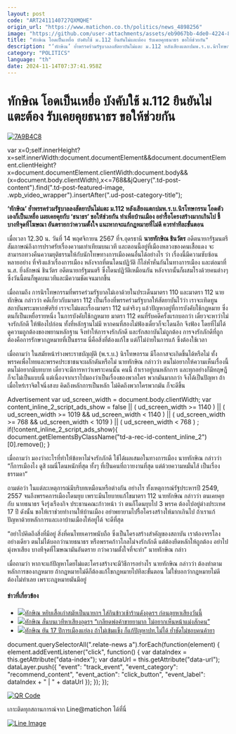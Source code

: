 ```yaml
---
layout: post
code: "ART2411140727QXMQHE"
origin_url: "https://www.matichon.co.th/politics/news_4898256"
image: "https://github.com/user-attachments/assets/eb9067bb-4de0-4224-86b7-d976730c8ada"
title: "ทักษิณ โอดเป็นเหยื่อ บังคับใช้ ม.112 ยืนยันไม่แตะต้อง รับเคยคุยธนาธร ขอให้ช่วยกัน"
description: "‘ทักษิณ’ ย้ำพรรคร่วมรัฐบาลลงสัตยาบันไม่แตะ ม.112 หลังเสียงแตกปมพ.ร.บ.นิรโทษกรรม โอดตัวเองก็เป็นเหยื่อ เผยเคยคุยกับ ‘ธนาธร’ ขอให้ช่วยกัน ทำเพื่อบ้านเมือง"
category: "POLITICS"
language: "th"
date: 2024-11-14T07:37:41.958Z
---
```


# ทักษิณ โอดเป็นเหยื่อ บังคับใช้ ม.112 ยืนยันไม่แตะต้อง รับเคยคุยธนาธร ขอให้ช่วยกัน

[![](https://www.matichon.co.th/wp-content/uploads/2024/11/7A9B4C8.jpg "7A9B4C8")](https://www.matichon.co.th/wp-content/uploads/2024/11/7A9B4C8.jpg)

var x=0;self.innerHeight?x=self.innerWidth:document.documentElement&&document.documentElement.clientHeight?x=document.documentElement.clientWidth:document.body&&(x=document.body.clientWidth),x<=768&&jQuery(".td-post-content").find(".td-post-featured-image, .wpb\_video\_wrapper").insertAfter(".ud-post-category-title");

**‘ทักษิณ’ ย้ำพรรคร่วมรัฐบาลลงสัตยาบันไม่แตะ ม.112 หลังเสียงแตกปมพ.ร.บ.นิรโทษกรรม โอดตัวเองก็เป็นเหยื่อ เผยเคยคุยกับ ‘ธนาธร’ ขอให้ช่วยกัน ทำเพื่อบ้านเมือง อย่ารื้อโครงสร้างมากเกินไป ชี้บางทีจุดที่โฆษณา อันตรายกว่าความตั้งใจ แนะหากจะแก้กฏหมายที่ไม่ดี ควรทำทีละขั้นตอน**

เมื่อเวลา 12.30 น. วันที่ 14 พฤศจิกายน 2567 ที่จ.อุดรธานี **นายทักษิณ ชินวัตร** อดีตนายกรัฐมนตรี สัมภาษณ์ถึงการปราศรัยเรื่องความเท่าเทียมบนเวที และตอนนี้อยู่ที่เมืองหลวงของคนเสื้อแดง จะสามารถทวงคืนความยุติธรรมให้กับนักโทษทางการเมืองคนอื่นได้อย่างไร ว่า เรื่องนี้มีความซับซ้อนหลายอย่าง ที่จริงแล้วเรื่องการเมือง หลังจากที่ตนโดนปฏิวัติ ก็ไล่ห้ำหั่นกันในทางการเมือง และต่อมาที่ น.ส. ยิ่งลักษณ์ ชินวัตร อดีตนายกรัฐมนตรี ซึ่งโดนปฏิวัติเหมือนกัน หลังจากนั้นก็ผสมโรงด้วยคนต่างๆ ซึ่งวันนี้ตนก็พูดบนเวทีและมีความชัดเจนมากขึ้น

เมื่อถามถึง การนิรโทษกรรมที่พรรคร่วมรัฐบาลไม่เอาด้วยในประเด็นมาตรา 110 และมาตรา 112 นายทักษิณ กล่าวว่า คดีเกี่ยวกับมาตรา 112 เป็นเรื่องที่พรรคร่วมรัฐบาลให้สัตยาบันไว้ว่า เราจะเทิดทูนสถาบันพระมหากษัตริย์ เราจะไม่แตะเรื่องมาตรา 112 แต่จริงๆ แล้วปัญหาอยู่ที่การบังคับใช้กฎหมาย ซึ่งตนก็เป็นเหยื่อรายหนึ่ง ในการบังคับใช้กฎหมาย มาตรา 112 คนที่รับคดีครั้งแรกบอกว่า เดี๋ยวจะหาว่าไม่จงรักภักดี ให้ฟ้องไปก่อน ทั้งที่หลักฐานไม่มี หากคนที่สองไม่ฟ้องเดี๋ยวก็จะโดนอีก จึงฟ้อง โดยที่ไม่ได้ดูความถูกต้องของพยานหลักฐาน จึงทำให้การจงรักภักดี และรักสถาบันไม่ถูกต้อง การจงรักภักดีที่ถูกต้องคือการรักษากฎหมายที่เป็นธรรม นี่คือสิ่งที่ต้องแก้ไข แต่ก็ไม่ง่ายในการแก้ ซึ่งต้องใช้เวลา

เมื่อถามว่า ในสมัยหน้าร่างพระราชบัญญัติ (พ.ร.บ.) นิรโทษกรรม มีโอกาสจะเกิดขึ้นได้หรือไม่ ทั้งพรรคเพื่อไทยและพรรคประชาชนจะผลักดันหรือไม่ นายทักษิณ กล่าวว่า ตนไม่อยากให้ความเห็นเรื่องนี้ ตนไม่อยากมีบทบาท เดี๋ยวจะมีการหาว่าเพราะคนนั้น คนนี้ ถ้าเราอยู่บนหลักการ และทุกอย่างก็มีทฤษฎี ก็จะไม่เป็นแบบนี้ แต่เนื่องจากเราไปมองว่าเป็นเรื่องของพวกใคร พวกมันมากกว่า จึงได้เป็นปัญหา ถ้าเมื่อไหร่เราจิตใจนิ่งสงบ คิดถึงหลักการเป็นหลัก ไม่คิดถึงพวกใครพวกมัน ก็จะดีขึ้น

Advertisement var ud\_screen\_width = document.body.clientWidth; var content\_inline\_2\_script\_ads\_show = false || ( ud\_screen\_width >= 1140 ) || ( ud\_screen\_width >= 1019 && ud\_screen\_width < 1140 ) || ( ud\_screen\_width >= 768 && ud\_screen\_width < 1019 ) || ( ud\_screen\_width < 768 ) ; if(!content\_inline\_2\_script\_ads\_show){ document.getElementsByClassName("td-a-rec-id-content\_inline\_2")\[0\].remove(); }

เมื่อถามว่า มองว่าอะไรที่ทำให้ข้อหาไม่จงรักภักดี ใช้ได้ผลเสมอในทางการเมือง นายทักษิณ กล่าวว่า “ก็การเมืองไง ดูสิ ผมนี่โดนหนักที่สุด ทั้งๆ ที่เป็นคนที่ถวายงานที่สุด แต่ด้วยความหมั่นไส้ เป็นเรื่องธรรมดา“

ถามต่อว่า ในแต่ละเหตุการณ์มีบริบทเหมือนหรือต่างกัน อย่างไร ทั้งเหตุการณ์รัฐประหารปี 2549, 2557 จนถึงพรรคการเมืองโดนยุบ เพราะมีนโยบายแก้ไขมาตรา 112 นายทักษิณ กล่าวว่า ตนเคยคุยกับ นายธนาธร จึงรุ่งเรืองกิจ ประธานคณะก้าวหน้า ว่า ตนก็โดนยุบไป 3 พรรค ต้องไปอยู่ต่างประเทศ 17 ปี ดังนั้น ขอให้เราช่วยทำงานให้บ้านเมือง อย่าพยายามไปรื้อโครงสร้างให้มากเกินไป ถ้าเราแก้ปัญหาด้วยหลักการและเอาบ้านเมืองให้อยู่ได้ จะดีที่สุด

“อย่าไปคิดถึงสิ่งที่มีอยู่ สิ่งที่คนไทยเคารพนับถือ ซึ่งเป็นโครงสร้างสำคัญของสถาบัน เราต้องจรรโลงอย่างเดียว ตนไม่ได้บอกว่านายธนาธร หรือพรรคก้าวไกลไม่จงรักภักดี แต่ต้องยึดหลักให้ถูกต้อง อย่าไปมุ่งหาเสียง บางทีจุดที่โฆษณามันอันตราย กว่าความตั้งใจที่จะทำ” นายทักษิณ กล่าว

เมื่อถามว่า หากจะแก้ปัญหาโดยไม่แตะโครงสร้างจะมีวิธีการอย่างไร นายทักษิณ กล่าวว่า ต้องทำตามหลักการของกฎหมาย ถ้ากฎหมายไม่ดีก็ต้องแก้ไขกฏหมายไปทีละขั้นตอน ไม่ใช่บอกว่ากฎหมายไม่ดี ต้องไม่ทำเลย เพราะกฎหมายมันมีอยู่

#### ข่าวที่เกี่ยวข้อง

*   [![](https://www.matichon.co.th/wp-content/uploads/2024/11/056412.jpg)ทักษิณ หยิบเสื้อเก่าสมัยเป็นนายกฯ ใส่กินข้าวเช้าร้านดังอุดรฯ ก่อนลุยหาเสียงวันนี้](https://www.matichon.co.th/politics/news_4897616)
*   [![](https://www.matichon.co.th/wp-content/uploads/2024/11/lunbonwaytee1.jpg)ทักษิณ ลั่นบนเวทีหาเสียงอุดรฯ “เกลียดพ่อค้าขายยามาก ไม่อยากเห็นหน้าแม่งสักคน”](https://www.matichon.co.th/politics/news_4897514)
*   [![](https://www.matichon.co.th/wp-content/uploads/2024/11/S__266568.jpg)ทักษิณ ยัน 17 ปีการเมืองแย่ลง ถ้าไม่เข้มแข็ง ก็แก้ปัญหาปท.ไม่ได้ ย้ำชัดไม่ชอบคนค้ายา](https://www.matichon.co.th/politics/news_4897314)

document.querySelectorAll(".relate-news a").forEach(function(element) { element.addEventListener("click", function() { var dataIndex = this.getAttribute("data-index"); var dataUrl = this.getAttribute("data-url"); dataLayer.push({ "event": "track\_event", "event\_category": "recommend\_content", "event\_action": "click\_button", "event\_label": dataIndex + " | " + dataUrl }); }); });

[![QR Code](https://www.matichon.co.th/wp-content/uploads/2023/07/wob1371z.jpg)](https://lin.ee/ht0nDxX)

เกาะติดทุกสถานการณ์จาก Line@matichon ได้ที่นี่

[![Line Image](https://www.matichon.co.th/wp-content/uploads/2023/07/th.png)](https://lin.ee/ht0nDxX)